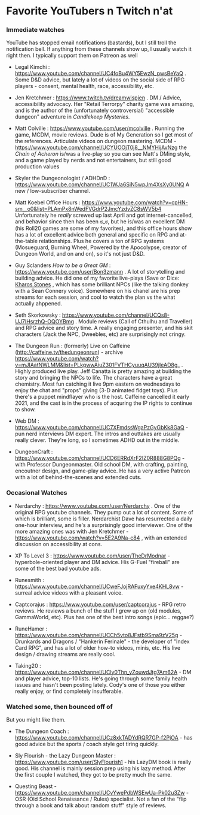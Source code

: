 # Favorite YouTubers n Twitch n'at


### Immediate watches

YouTube has stopped email notifications (bastards), but I still troll the notification bell.
If anything from these channels show up, I usually watch it right then.  I typically support
them on Patreon as well

* Legal Kimchi : https://www.youtube.com/channel/UC4foBu4WY5EwzN_pwsBeYaQ . Some D&D advice, but lately a lot of videos on the social side of RPG players - consent, mental health, race, accessibility, etc.

* Jen Kretchmer : https://www.twitch.tv/dreamwispjen . DM / Advice, accessibility advocacy.  Her "Retail Terrorpy" charity game was amazing, and is the author of the (unfortunately controversial) "accessible dungeon" adventure in _Candlekeep Mysteries_.

* Matt Colville : https://www.youtube.com/user/mcolville . Running the game, MCDM, movie reviews.
  Dude is of My Generation so I get most of the references.  Articulate videos on dungeon
  mastering.  MCDM - https://www.youtube.com/channel/UCYUOOjT0j8__NMYHijAvNzg the _Chain of
  Acheron_ is/was a live-play so you can see Matt's DMing style, and a game played by nerds
  and not entertainers, but still good production values

* Skyler the Dungeonologist / ADHDnD : https://www.youtube.com/channel/UC1WJa6SiN5wpJm4XsXy0UNQ
  A new / low-subscriber channel.

* Matt Koebel Office Hours : https://www.youtube.com/watch?v=cpHN-sm__o0&list=PLAmPx8nWedFVGdrP2JmcYzdvZC8sWV5b4
  Unfortunately he _really_ screwed up last April and got internet-cancelled, and behavior since then has been ಠ_ಠ, but he is/was an excellent
  DM (his Roll20 games are some of my favorites), and this office hours show has a lot of excellent advice
  both general and specific on RPG and at-the-table relationships.  Plus he covers a ton of
  RPG systems (Mosueguard, Burning Wheel, Powered by the Apocolypse, creator of Dungeon World,
  and on and on), so it's not just D&D.

* Guy Sclanders _How to be a Great GM_ : https://www.youtube.com/user/Bon3zmann . A lot of 
  storytelling and building advice.  He did one of my favorite live-plays 
  (Save or Dice: [Kharos Stones](https://www.youtube.com/watch?v=q02LrG0Cpq8&list=PLxKZIGQZ0G2Y5aBzLq2a_PzSY7Km4DYA1) , which has some brilliant NPCs (like the talking donkey with a Sean Connery voice). Somewhere
  on his chanel are his prep streams for each session, and cool to watch the plan vs the what
  actually ahppened.

* Seth Skorkowsky : https://www.youtube.com/channel/UCQs8-UJ7IHsrzhQ-OQOYBmg . Module reviews
  (Call of Cthulhu and Traveller) and RPG advice and story time. A really engaging presenter,
  and his skit characters (Jack the NPC, Dweebles, etc) are surprisingly not cringy. 


* The Dungeon Run : (formerly) Live on Caffeine (http://caffeine.tv/thedungeonrun) - archive  https://www.youtube.com/watch?v=mJIAatNWLMM&list=PLkgwwAiuZ301FVTHCyuuqAU39jIeAD8g_ . Highly produced live play.  Jeff Canatta is
  pretty amazing at building the story and bringing the NPCs to life.  The characters have a
  great chemistry.  Most fun catching it live 9pm eastern on wednesdays to enjoy the chat
  and "props" giving (3-D animated fidget toys).  Plus there's a puppet mindflayer who is the
  host.  Caffeine cancelled it early 2021, and the cast is in the process
  of acquring the IP rights to continue to show.

* Web DM : https://www.youtube.com/channel/UC7XFmdssWgaPzGyGbKk8GaQ - pun nerd interviews
  DM expert.  The intros and outtakes are usually really clever.  They're long, so I sometimes
  ADHD out in the middle.

* DungeonCraft : https://www.youtube.com/channel/UCD6ERRdXrF2IZ0R888G8PQg - with Professor
  Dungeonmaster.  Old school DM, with crafting, painting, encoutner design, and game-play
  advice.  He has a very active Patreon with a lot of behind-the-scenes and extended cuts.


### Occasional Watches

* Nerdarchy : https://www.youtube.com/user/Nerdarchy . One of the original RPG youtube channels.
  They pump out a lot of content. Some of which is brilliant, some is filler.  Nerdarchist Dave has resurrected a daily one-hour
  interview, and he's a surprisingly good interviewer.  One of the more amazing ones was
  with Jen Kretchmer - https://www.youtube.com/watch?v=5E2A9Na-c84 , with an extended discussion
  on accessibility at cons.

* XP To Level 3 : https://www.youtube.com/user/TheDrModnar - hyperbole-oriented player and
  DM advice.  His G-Fuel "fireball" are some of the best bad youtube ads.

* Runesmith : https://www.youtube.com/channel/UCweFJojRAFuxyYxe4KHL8vw - surreal advice videos
  with a pleasant voice.

* Captcorajus : https://www.youtube.com/user/captcorajus - RPG retro reviews.  He reviews 
  a bunch of the stuff I grew up on (old modules, GammaWorld, etc). Plus has one of the best
  intro songs (epic... reggae?)

* RuneHamer : https://www.youtube.com/channel/UCCh5vto8JFstb9Sma9zV25g - Drunkards and Dragons /
  "Hankerin Ferinale" - the developer of "Index Card RPG", and has a lot of older how-to
  videos, minis, etc.  His live design / drawing streams are really cool.

* Taking20 : https://www.youtube.com/channel/UCly0Thn_yZouwdJtg7Am62A - DM and player advice,
  top-10 lists.  He's going through some family health issues and hasn't been posting lately.
  Cody's one of those you either really enjoy, or find completely insufferable.


### Watched some, then bounced off of

But you might like them.

* The Dungeon Coach : https://www.youtube.com/channel/UCz8xkTADYdRQR7GP-f2PjOA - has good advice
  but the sports / coach style got tiring quickly.

* Sly Flourish - the Lazy Dungeon Master : https://www.youtube.com/user/SlyFlourish1 - his LazyDM
  book is really good.  His channel is mainly session prep using his lazy method. After the
  first couple I watched, they got to be pretty much the same.

* Questing Beast - https://www.youtube.com/channel/UCvYwePdbWSEwUa-Pk02u3Zw - OSR (Old School
  Renaissance / Rules) specialist.  Not a fan of the "flip through a book and talk about
  random stuff" style of reviews.

